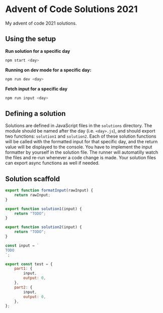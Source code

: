 # Advent of Code Solutions 2021

My advent of code 2021 solutions.

## Using the setup

**Run solution for a specific day**

```bash
npm start <day>
```

**Running on dev mode for a specific day:**

```bash
npm run dev <day>
```

**Fetch input for a specific day**

```bash
npm run input <day>
```

## Defining a solution

Solutions are defined in JavaScript files in the `solutions` directory. The module should be named after the day (i.e. `<day>.js`), and should export two functions: `solution1` and `solution2`. Each of these solution functions will be called with the formatted input for that specific day, and the return value will be displayed to the console. You have to implement the input formatter by yourself in the solution file. The runner will automatilly watch the files and re-run whenever a code change is made. Your solution files can export async functions as well if needed.

## Solution scaffold

```javascript
export function formatInput(rawInput) {
	return rawInput;
}

export function solution1(input) {
	return "TODO";
}

export function solution2(input) {
	return "TODO";
}

const input = `
TODO
`;

export const test = {
	part1: {
		input,
		output: 0,
	},
	part2: {
		input,
		output: 0,
	},
};
```
